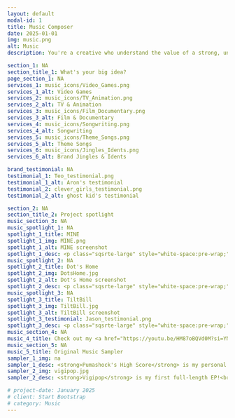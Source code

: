 ```yaml
---
layout: default
modal-id: 1
title: Music Composer
date: 2025-01-01
img: music.png
alt: Music
description: You're a creative who understand the value of a strong, unique soundtrack and the power it has to amplify a story from the screen into an immersive, soul-gripping experience. You believe music is not an afterthought or background filler but an essential fuel that drives the story forward. I can't wait to hear about your latest project because you know what I do is not just about making music—it's about inspiring new worlds.

section_1: NA
section_title_1: What's your big idea?
page_section_1: NA
services_1: music_icons/Video_Games.png
services_1_alt: Video Games
services_2: music_icons/TV_Animation.png
services_2_alt: TV & Animation
services_3: music_icons/Film_Documentary.png
services_3_alt: Film & Documentary
services_4: music_icons/Songwriting.png
services_4_alt: Songwriting
services_5: music_icons/Theme_Songs.png
services_5_alt: Theme Songs
services_6: music_icons/Jingles_Idents.png
services_6_alt: Brand Jingles & Idents

brand_testimonial: NA
testimonial_1: Teo_testimonial.png
testimonial_1_alt: Aron's testimonial
testimonial_2: clever_girls_testimonial.png
testimonial_2_alt: ghost kid's testimonial

section_2: NA
section_title_2: Project spotlight
music_section_3: NA
music_spotlight_1: NA
spotlight_1_title: MINE
spotlight_1_img: MINE.png
spotlight_1_alt: MINE screenshot
spotlight_1_desc: <p class="sqsrte-large" style="white-space:pre-wrap;"><em>When the sudden disappearance of water, their main life-source, threatens to upend a vibrant utopia, Blaze, an intrepid teen, must save their community before it’s too late. </em></p><p class="sqsrte-large" style="white-space:pre-wrap;">"<strong><a href="https://www.youtube.com/watch?v=v8BT2I5zfAM" target="_blank">MINE</a></strong> is an animated series that explores the difficult and worthwhile fight for the community you love. Created through a unique collaboration of artists, land and housing activists."</p><p class="sqsrte-large" style="white-space:pre-wrap;"><strong>MINE</strong> is a part of the <a href="https://risehomestories.com" target="_blank">Rise-Home Stories project</a>, a groundbreaking collaboration that aims to reimagine the past, present and future of our communities by transforming the stories we tell about them. In 2018, our group of multimedia storytellers and housing, land and racial justice advocates came together and began a unique co-creative process. We’ve created a suite of five multimedia narrative projects, including <strong>MINE</strong>, that speak to the power of abundance and collective action in the face of increasingly toxic narratives of scarcity and individualism while planting a long-term vision for a just future. <a href="https://risehomestories.com/mine/about/" target="_blank">Learn more.</a></p><p class="sqsrte-large" style="white-space:pre-wrap;">Supported by <a href="https://www.fordfoundation.org/">The Ford Foundation</a>, <a href="http://www.joluproductions.com/">JoLu Productions</a> and <a href="https://www.workingfilms.org/">Working Films</a>. 
music_spotlight_2: NA
spotlight_2_title: Dot's Home
spotlight_2_img: DotsHome.jpg
spotlight_2_alt: Dot's Home screenshot
spotlight_2_desc: <p class="sqsrte-large" style="white-space:pre-wrap;"><strong>Dot’s Home</strong>,<strong> </strong><em>a </em>new video game developed through the <a href="https://risehomestories.com/" target="_blank">Rise-Home Stories Project</a>, premiered at <a href="https://anywhere.indiecade.com/nominated-games/" target="_blank">IndieCade</a> on October 22nd and was nominated for the 2021 Impact Award. <strong>Dot’s Home</strong> follows a young Black woman in today’s Detroit, living in her grandmother’s beloved home. When she is forced to decide whether to stay or sell the house, she travels through time to relive key moments in her family’s history where race, place, and home collide in difficult choices. <strong>Dot’s Home</strong> is a 2020 Unity for Humanity Grant awardee. <a href="https://risehomestories.com/dots-home/" target="_blank">Learn more.</a></p><p class="sqsrte-large" style="white-space:pre-wrap;">Download <strong>Dot’s Home</strong> for free (PC/Mac &amp; mobile) on <a href="https://store.steampowered.com/app/1763520/Dots_Home/">STEAM</a>!</p>
music_spotlight_3: NA
spotlight_3_title: TiltBill
spotlight_3_img: TiltBill.jpg
spotlight_3_alt: TiltBill screenshot
spotlight_3_testimonial: Jason_testimonial.png
spotlight_3_desc: <p class="sqsrte-large" style="white-space:pre-wrap;">Check out <a href="https://apps.apple.com/us/app/id1524339087"><strong>TiltBill</strong></a>, a new game from <a href="https://web.archive.org/web/20220413112313/http://severe-studios.com/" target="_blank">Severe Studios</a> and enjoy its original soundtrack composed by yours truly.</p><p class="sqsrte-large" style="white-space:pre-wrap;">Tilt and tap your iPhone (or iPad) to explore and conquer the many challenging and beautiful levels of <strong>TiltBill</strong>™! Solve tricky puzzles, find hidden secrets, defeat dangerous foes, and confront Mr. Mustache himself to rescue the love of your life!</p>
music_section_4: NA
music_4_title: Check out my <a href="https://youtu.be/HM87oBQVd0M?si=YNPrcCilI8wE3Kvj" target="_blank"><strong>Game Music Reel</strong></a>
music_section_5: NA
music_5_title: Original Music Sampler
sampler_1_img: na
sampler_1_desc: <strong>Pumashock's High Score</strong> is my personal challenge to reimagine video game scores across genres and platforms. It’s also my excuse to get silly in front of a green screen. Enjoy! Watch the episodes. Hear my original music. Join the dance party. Check out all the music from my web series PHS! <br><a href="https://youtube.com/playlist?list=PLfEQJBfT5oTtSgCi_8ZfkitAnAdZb8PKX&si=KTvZ9i4Q9Mj4KJtW" target="_blank">Season 1</a><a href="https://youtube.com/playlist?list=PLfEQJBfT5oTueGN9uMBCo6CPE1jcACJBz&si=DRPWzhPvB4ThXLNb" target="_blank">Season 2</a>
sampler_2_img: vigipop.jpg
sampler_2_desc: <strong>Vigipop</strong> is my first full-length EP!<br><strong>All tracks are available for purchase on </strong><a href="https://pumashock.bandcamp.com/music"><strong>Bandcamp</strong></a>.<br>Original material written, produced and performed by pumashock. Mixing, mastering and additional creative input by Rob Clewley. © 2017 pumashock. All rights reserved.

# project-date: January 2025
# client: Start Bootstrap
# category: Music
---
```

